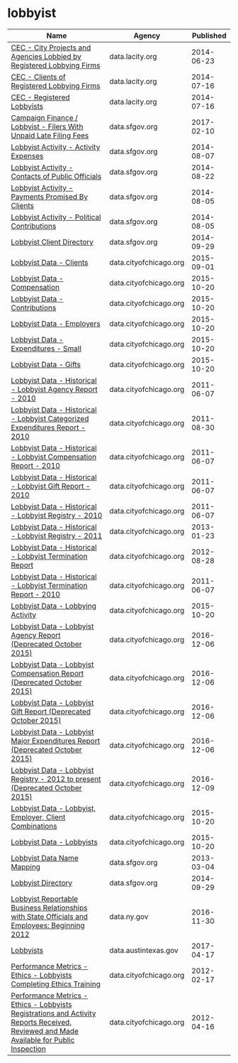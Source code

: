 # lobbyist

Name | Agency | Published
---- | ---- | ---------
[CEC - City Projects and Agencies Lobbied by Registered Lobbying Firms](../datasets/4xuf-944h.md) | data.lacity.org | 2014-06-23
[CEC - Clients of Registered Lobbying Firms](../datasets/9z5d-hgrh.md) | data.lacity.org | 2014-07-16
[CEC - Registered Lobbyists](../datasets/j4zm-9kqu.md) | data.lacity.org | 2014-07-16
[Campaign Finance / Lobbyist - Filers With Unpaid Late Filing Fees](../datasets/mwws-zd4b.md) | data.sfgov.org | 2017-02-10
[Lobbyist Activity - Activity Expenses](../datasets/rvdt-bv57.md) | data.sfgov.org | 2014-08-07
[Lobbyist Activity - Contacts of Public Officials](../datasets/hr5m-xnxc.md) | data.sfgov.org | 2014-08-22
[Lobbyist Activity - Payments Promised By Clients](../datasets/s2fy-y3my.md) | data.sfgov.org | 2014-08-05
[Lobbyist Activity - Political Contributions](../datasets/sa8r-purn.md) | data.sfgov.org | 2014-08-05
[Lobbyist Client Directory](../datasets/u4y3-k4vs.md) | data.sfgov.org | 2014-09-29
[Lobbyist Data - Clients](../datasets/g8p5-y4m5.md) | data.cityofchicago.org | 2015-09-01
[Lobbyist Data - Compensation](../datasets/dw2f-w78u.md) | data.cityofchicago.org | 2015-10-20
[Lobbyist Data - Contributions](../datasets/p9p7-vfqc.md) | data.cityofchicago.org | 2015-10-20
[Lobbyist Data - Employers](../datasets/dmeb-2zra.md) | data.cityofchicago.org | 2015-10-20
[Lobbyist Data - Expenditures - Small](../datasets/eqdx-4qxd.md) | data.cityofchicago.org | 2015-10-20
[Lobbyist Data - Gifts](../datasets/5d79-9xqr.md) | data.cityofchicago.org | 2015-10-20
[Lobbyist Data - Historical - Lobbyist Agency Report - 2010](../datasets/2g5r-pikx.md) | data.cityofchicago.org | 2011-06-07
[Lobbyist Data - Historical - Lobbyist Categorized Expenditures Report - 2010](../datasets/zugr-hsc5.md) | data.cityofchicago.org | 2011-08-30
[Lobbyist Data - Historical - Lobbyist Compensation Report - 2010](../datasets/ina9-6kq2.md) | data.cityofchicago.org | 2011-06-07
[Lobbyist Data - Historical - Lobbyist Gift Report - 2010](../datasets/5d24-2bpp.md) | data.cityofchicago.org | 2011-06-07
[Lobbyist Data - Historical - Lobbyist Registry - 2010](../datasets/2ft4-4uik.md) | data.cityofchicago.org | 2011-06-07
[Lobbyist Data - Historical - Lobbyist Registry - 2011](../datasets/tpf5-fgtw.md) | data.cityofchicago.org | 2013-01-23
[Lobbyist Data - Historical - Lobbyist Termination Report](../datasets/ru3t-7gty.md) | data.cityofchicago.org | 2012-08-28
[Lobbyist Data - Historical - Lobbyist Termination Report - 2010](../datasets/2mtu-ysnw.md) | data.cityofchicago.org | 2011-06-07
[Lobbyist Data - Lobbying Activity](../datasets/pahz-egmi.md) | data.cityofchicago.org | 2015-10-20
[Lobbyist Data - Lobbyist Agency Report (Deprecated October 2015)](../datasets/4pay-mbmj.md) | data.cityofchicago.org | 2016-12-06
[Lobbyist Data - Lobbyist Compensation Report (Deprecated October 2015)](../datasets/hu4d-qydy.md) | data.cityofchicago.org | 2016-12-06
[Lobbyist Data - Lobbyist Gift Report (Deprecated October 2015)](../datasets/b9g2-hn9c.md) | data.cityofchicago.org | 2016-12-06
[Lobbyist Data - Lobbyist Major Expenditures Report (Deprecated October 2015)](../datasets/txma-ntnk.md) | data.cityofchicago.org | 2016-12-06
[Lobbyist Data - Lobbyist Registry - 2012 to present (Deprecated October 2015)](../datasets/ypez-j3yg.md) | data.cityofchicago.org | 2016-12-09
[Lobbyist Data - Lobbyist, Employer, Client Combinations](../datasets/2eqz-3nvz.md) | data.cityofchicago.org | 2015-10-20
[Lobbyist Data - Lobbyists](../datasets/tq3e-t5yq.md) | data.cityofchicago.org | 2015-10-20
[Lobbyist Data Name Mapping](../datasets/u89s-bsxm.md) | data.sfgov.org | 2013-03-04
[Lobbyist Directory](../datasets/exbu-si57.md) | data.sfgov.org | 2014-09-29
[Lobbyist Reportable Business Relationships with State Officials and Employees: Beginning 2012](../datasets/jtad-7m6s.md) | data.ny.gov | 2016-11-30
[Lobbyists](../datasets/bqav-9x6a.md) | data.austintexas.gov | 2017-04-17
[Performance Metrics - Ethics - Lobbyists Completing Ethics Training](../datasets/i9uw-idjh.md) | data.cityofchicago.org | 2012-02-17
[Performance Metrics - Ethics - Lobbyists Registrations and Activity Reports Received, Reviewed and Made Available for Public Inspection](../datasets/myh9-inim.md) | data.cityofchicago.org | 2012-04-16

